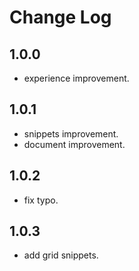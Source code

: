 # Change Log

## 1.0.0
- experience improvement.

## 1.0.1
- snippets improvement.
- document improvement.

## 1.0.2
- fix typo.

## 1.0.3
- add grid snippets.
